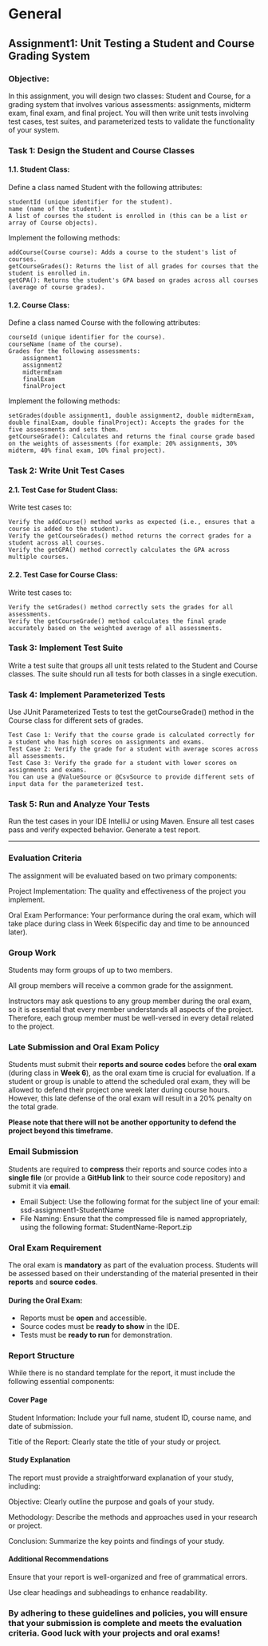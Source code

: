 # General

## Assignment1: Unit Testing a Student and Course Grading System
### Objective:
In this assignment, you will design two classes: Student and Course, for a grading system that involves various assessments: assignments, midterm exam, final exam, and final project. You will then write unit tests involving test cases, test suites, and parameterized tests to validate the functionality of your system.

### Task 1: Design the Student and Course Classes
#### 1.1. Student Class:
Define a class named Student with the following attributes:

    studentId (unique identifier for the student).
    name (name of the student).
    A list of courses the student is enrolled in (this can be a list or array of Course objects).

Implement the following methods:

    addCourse(Course course): Adds a course to the student's list of courses.
    getCourseGrades(): Returns the list of all grades for courses that the student is enrolled in.
    getGPA(): Returns the student's GPA based on grades across all courses (average of course grades).

#### 1.2. Course Class:
Define a class named Course with the following attributes:

    courseId (unique identifier for the course).
    courseName (name of the course).
    Grades for the following assessments:
        assignment1
        assignment2
        midtermExam
        finalExam
        finalProject


Implement the following methods:

    setGrades(double assignment1, double assignment2, double midtermExam, double finalExam, double finalProject): Accepts the grades for the five assessments and sets them.
    getCourseGrade(): Calculates and returns the final course grade based on the weights of assessments (for example: 20% assignments, 30% midterm, 40% final exam, 10% final project).

### Task 2: Write Unit Test Cases

#### 2.1. Test Case for Student Class:
Write test cases to:

    Verify the addCourse() method works as expected (i.e., ensures that a course is added to the student).
    Verify the getCourseGrades() method returns the correct grades for a student across all courses.
    Verify the getGPA() method correctly calculates the GPA across multiple courses.

#### 2.2. Test Case for Course Class:
Write test cases to:

    Verify the setGrades() method correctly sets the grades for all assessments.
    Verify the getCourseGrade() method calculates the final grade accurately based on the weighted average of all assessments.

### Task 3: Implement Test Suite

Write a test suite that groups all unit tests related to the Student and Course classes. The suite should run all tests for both classes in a single execution.

### Task 4: Implement Parameterized Tests

Use JUnit Parameterized Tests to test the getCourseGrade() method in the Course class for different sets of grades.

    Test Case 1: Verify that the course grade is calculated correctly for a student who has high scores on assignments and exams.
    Test Case 2: Verify the grade for a student with average scores across all assessments.
    Test Case 3: Verify the grade for a student with lower scores on assignments and exams.
    You can use a @ValueSource or @CsvSource to provide different sets of input data for the parameterized test.

### Task 5: Run and Analyze Your Tests
Run the test cases in your IDE IntelliJ or using Maven.
Ensure all test cases pass and verify expected behavior.
Generate a test report.

---

### Evaluation Criteria
The assignment will be evaluated based on two primary components:

Project Implementation: The quality and effectiveness of the project you implement.

Oral Exam Performance: Your performance during the oral exam, which will take place during class in Week 6(specific day and time to be announced later).
### Group Work
Students may form groups of up to two members.

All group members will receive a common grade for the assignment.

Instructors may ask questions to any group member during the oral exam, so it is essential that every member understands all aspects of the project. 
Therefore, each group member must be well-versed in every detail related to the project.

### Late Submission and Oral Exam Policy
Students must submit their **reports and source codes** before the **oral exam** (during class in **Week 6**), as the oral exam time is crucial for evaluation.
If a student or group is unable to attend the scheduled oral exam, they will be allowed to defend their project one week later during course hours. 
However, this late defense of the oral exam will result in a 20% penalty on the total grade.

**Please note that there will not be another opportunity to defend the project beyond this timeframe.**

### Email Submission

Students are required to **compress** their reports and source codes into a **single file** (or provide a **GitHub link** to their source code repository) and submit it via **email**.

* Email Subject: Use the following format for the subject line of your email:
ssd-assignment1-StudentName
* File Naming: Ensure that the compressed file is named appropriately, using the following format:
StudentName-Report.zip

### Oral Exam Requirement

The oral exam is **mandatory** as part of the evaluation process. Students will be assessed based on their understanding of the material presented in their **reports** and **source codes**.

#### **During the Oral Exam:**
- Reports must be **open** and accessible.
- Source codes must be **ready to show** in the IDE.
- Tests must be **ready to run** for demonstration.

### Report Structure
While there is no standard template for the report, it must include the following essential components:

#### Cover Page
   Student Information: Include your full name, student ID, course name, and date of submission.

   Title of the Report: Clearly state the title of your study or project.
#### Study Explanation
   The report must provide a straightforward explanation of your study, including:

   Objective: Clearly outline the purpose and goals of your study.

   Methodology: Describe the methods and approaches used in your research or project.

   Conclusion: Summarize the key points and findings of your study. 
#### Additional Recommendations

   Ensure that your report is well-organized and free of grammatical errors.

   Use clear headings and subheadings to enhance readability.

   
### By adhering to these guidelines and policies, you will ensure that your submission is complete and meets the evaluation criteria. Good luck with your projects and oral exams!
